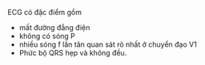 ECG có đặc điểm gồm
- mất đường đẳng điện
- không có sóng P
- nhiều sóng f lăn tăn quan sát rõ nhất ở chuyển đạo V1
- Phức bộ QRS hẹp và không đều.
